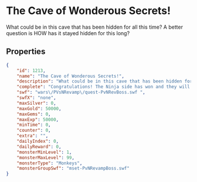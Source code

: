 # The Cave of Wonderous Secrets!

What could be in this cave that has been hidden for all this time? A better question is HOW has it stayed hidden for this long?

## Properties

```json
{
    "id": 1213,
    "name": "The Cave of Wonderous Secrets!",
    "description": "What could be in this cave that has been hidden for all this time? A better question is HOW has it stayed hidden for this long?",
    "complete": "Congratulations! The Ninja side has won and they will see the benefits of the scrolls soon enough!",
    "swf": "wars\/PVsNRevamp\/quest-PvNRevBoss.swf ",
    "swfX": "none",
    "maxSilver": 0,
    "maxGold": 50000,
    "maxGems": 0,
    "maxExp": 50000,
    "minTime": 0,
    "counter": 0,
    "extra": "",
    "dailyIndex": 0,
    "dailyReward": 0,
    "monsterMinLevel": 1,
    "monsterMaxLevel": 99,
    "monsterType": "Monkeys",
    "monsterGroupSwf": "mset-PvNRevampBoss.swf"
}
```

